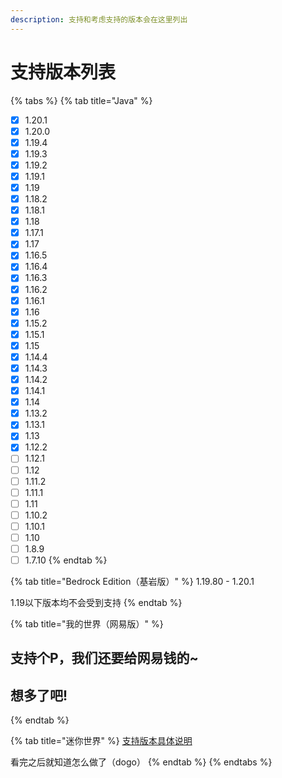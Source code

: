 ```yaml
---
description: 支持和考虑支持的版本会在这里列出
---
```


# 支持版本列表



{% tabs %}
{% tab title="Java" %}
* [x] 1.20.1
* [x] 1.20.0
* [x] 1.19.4
* [x] 1.19.3
* [x] 1.19.2
* [x] 1.19.1
* [x] 1.19
* [x] 1.18.2
* [x] 1.18.1
* [x] 1.18
* [x] 1.17.1
* [x] 1.17
* [x] 1.16.5
* [x] 1.16.4
* [x] 1.16.3
* [x] 1.16.2
* [x] 1.16.1
* [x] 1.16
* [x] 1.15.2
* [x] 1.15.1
* [x] 1.15
* [x] 1.14.4
* [x] 1.14.3
* [x] 1.14.2
* [x] 1.14.1
* [x] 1.14
* [x] 1.13.2
* [x] 1.13.1
* [x] 1.13
* [x] 1.12.2
* [ ] 1.12.1
* [ ] 1.12
* [ ] 1.11.2
* [ ] 1.11.1
* [ ] 1.11
* [ ] 1.10.2
* [ ] 1.10.1
* [ ] 1.10
* [ ] 1.8.9
* [ ] 1.7.10
{% endtab %}

{% tab title="Bedrock Edition（基岩版）" %}
1.19.80 - 1.20.1

1.19以下版本均不会受到支持
{% endtab %}

{% tab title="我的世界（网易版）" %}
## **支持个P，我们还要给网易钱的\~**

## **想多了吧!**
{% endtab %}

{% tab title="迷你世界" %}
[支持版本具体说明](https://www.bilibili.com/video/BV19i4y197x4/)

看完之后就知道怎么做了（dogo）
{% endtab %}
{% endtabs %}




